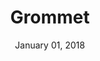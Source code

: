 ---
date: January 01, 2018
title: Grommet
company: Hewlett Packard
link: http://grommet.io/
image: images/systems/grommet.jpg
description: Grommet provides all the guidance, components, and design resources you need to take your ideas from concept to a real application.

---